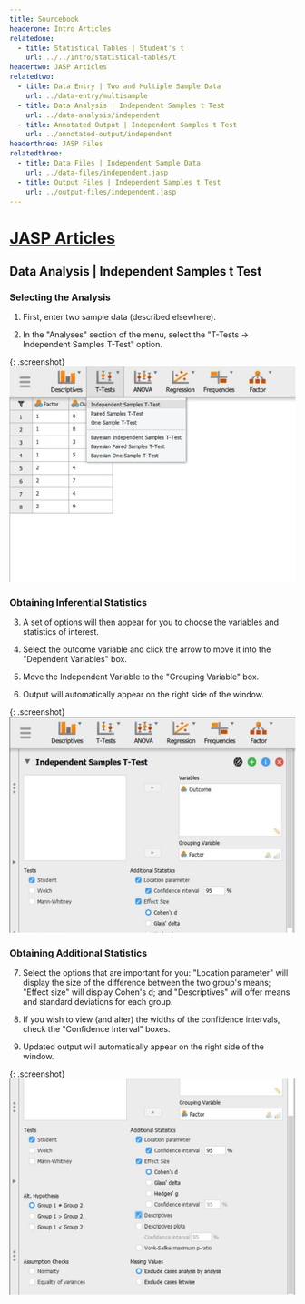 ```yaml
---
title: Sourcebook
headerone: Intro Articles
relatedone:
  - title: Statistical Tables | Student's t
    url: ../../Intro/statistical-tables/t
headertwo: JASP Articles
relatedtwo:
  - title: Data Entry | Two and Multiple Sample Data
    url: ../data-entry/multisample
  - title: Data Analysis | Independent Samples t Test
    url: ../data-analysis/independent
  - title: Annotated Output | Independent Samples t Test
    url: ../annotated-output/independent
headerthree: JASP Files
relatedthree:
  - title: Data Files | Independent Sample Data
    url: ../data-files/independent.jasp
  - title: Output Files | Independent Samples t Test
    url: ../output-files/independent.jasp
---
```


# [JASP Articles](../index.md)

## Data Analysis | Independent Samples t Test

### Selecting the Analysis

1. First, enter two sample data (described elsewhere). 

2. In the "Analyses" section of the menu, select the "T-Tests → Independent Samples T-Test" option. 

{: .screenshot}
![Screenshot for selecting analysis](independent1.png)

### Obtaining Inferential Statistics

3. A set of options will then appear for you to choose the variables and statistics of interest.

4. Select the outcome variable and click the arrow to move it into the "Dependent Variables" box.

5. Move the Independent Variable to the "Grouping Variable" box. 

6. Output will automatically appear on the right side of the window. 

{: .screenshot}
![Screenshot for obtaining inferentials](independent2.png)

### Obtaining Additional Statistics

7. Select the options that are important for you: "Location parameter" will display the size of the difference between the two group's means; "Effect size" will display Cohen's d; and "Descriptives" will offer means and standard  deviations for each group. 

8. If you wish to view (and alter) the widths of the confidence intervals, check the "Confidence Interval" boxes. 

9. Updated output will automatically appear on the right side of the window. 

{: .screenshot}
![Screenshot for obtaining additional statistics](independent3.png)
